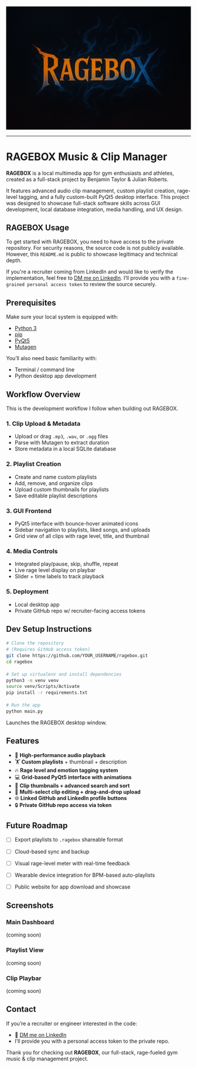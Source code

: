 <p>
  <img src="ragebox_header.png"/>
</p>

---

# RAGEBOX Music & Clip Manager

**RAGEBOX** is a local multimedia app for gym enthusiasts and athletes, created as a full-stack project by Benjamin Taylor & Julian Roberts.

It features advanced audio clip management, custom playlist creation, rage-level tagging, and a fully custom-built PyQt5 desktop interface. This project was designed to showcase full-stack software skills across GUI development, local database integration, media handling, and UX design.

## RAGEBOX Usage

To get started with RAGEBOX, you need to have access to the private repository. For security reasons, the source code is not publicly available. However, this `README.md` is public to showcase legitimacy and technical depth.

If you're a recruiter coming from LinkedIn and would like to verify the implementation, feel free to [DM me on LinkedIn](https://www.linkedin.com/in/btayl106). I’ll provide you with a `fine-grained personal access token` to review the source securely.





## Prerequisites

Make sure your local system is equipped with:

- [Python 3](https://www.python.org/downloads/)
- [pip](https://pip.pypa.io/en/stable/)
- [PyQt5](https://pypi.org/project/PyQt5/)
- [Mutagen](https://pypi.org/project/mutagen/)

You’ll also need basic familiarity with:

- Terminal / command line
- Python desktop app development





## Workflow Overview

This is the development workflow I follow when building out RAGEBOX.

### 1. Clip Upload & Metadata
- Upload or drag `.mp3`, `.wav`, or `.ogg` files
- Parse with Mutagen to extract duration
- Store metadata in a local SQLite database

### 2. Playlist Creation
- Create and name custom playlists
- Add, remove, and organize clips
- Upload custom thumbnails for playlists
- Save editable playlist descriptions

### 3. GUI Frontend
- PyQt5 interface with bounce-hover animated icons
- Sidebar navigation to playlists, liked songs, and uploads
- Grid view of all clips with rage level, title, and thumbnail

### 4. Media Controls
- Integrated play/pause, skip, shuffle, repeat
- Live rage level display on playbar
- Slider + time labels to track playback

### 5. Deployment
- Local desktop app
- Private GitHub repo w/ recruiter-facing access tokens





## Dev Setup Instructions

```bash
# Clone the repository
# (Requires GitHub access token)
git clone https://github.com/YOUR_USERNAME/ragebox.git
cd ragebox

# Set up virtualenv and install dependencies
python3 -m venv venv
source venv/Scripts/Activate
pip install -r requirements.txt

# Run the app
python main.py
```
Launches the RAGEBOX desktop window.





## Features

- 🎵 **High-performance audio playback**
- 🏋️ **Custom playlists** + thumbnail + description
- 🔥 **Rage level and emotion tagging system**
- 💻 **Grid-based PyQt5 interface with animations**
- 📸 **Clip thumbnails + advanced search and sort**
- 🧠 **Multi-select clip editing + drag-and-drop upload**
- 🌐 **Linked GitHub and LinkedIn profile buttons**
- 🔒 **Private GitHub repo access via token**





## Future Roadmap

- [ ] Export playlists to `.ragebox` shareable format
- [ ] Cloud-based sync and backup
- [ ] Visual rage-level meter with real-time feedback
- [ ] Wearable device integration for BPM-based auto-playlists
- [ ] Public website for app download and showcase





## Screenshots

### Main Dashboard
(coming soon)

### Playlist View
(coming soon)

### Clip Playbar
(coming soon)



## Contact

If you’re a recruiter or engineer interested in the code:
- 🔗 [DM me on LinkedIn](https://www.linkedin.com/in/btayl106)
- I’ll provide you with a personal access token to the private repo.

Thank you for checking out **RAGEBOX**, our full-stack, rage-fueled gym music & clip management project.
